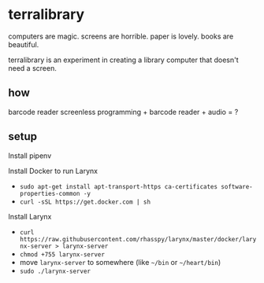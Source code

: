 # terralibrary

computers are magic.
screens are horrible.
paper is lovely.
books are beautiful.

terralibrary is an experiment in creating a library computer that doesn't need a screen.

## how

barcode reader
screenless programming + barcode reader + audio = ?


## setup

Install pipenv


Install Docker to run Larynx
- `sudo apt-get install apt-transport-https ca-certificates software-properties-common -y`
- `curl -sSL https://get.docker.com | sh`

Install Larynx
- `curl https://raw.githubusercontent.com/rhasspy/larynx/master/docker/larynx-server > larynx-server`
- `chmod +755 larynx-server`
- move `larynx-server` to somewhere (like `~/bin` or `~/heart/bin`)
- `sudo ./larynx-server`


